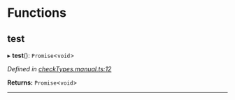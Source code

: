 

# Functions

<a id="test"></a>

##  test

▸ **test**(): `Promise`<`void`>

*Defined in [checkTypes.manual.ts:12](https://github.com/polkadot-js/api/blob/adec070/packages/api/src/checkTypes.manual.ts#L12)*

**Returns:** `Promise`<`void`>

___

